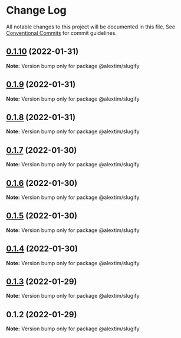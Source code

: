 # Change Log

All notable changes to this project will be documented in this file.
See [Conventional Commits](https://conventionalcommits.org) for commit guidelines.

## [0.1.10](https://github.com/alextim/at-blog/compare/@alextim/slugify@0.1.9...@alextim/slugify@0.1.10) (2022-01-31)

**Note:** Version bump only for package @alextim/slugify





## [0.1.9](https://github.com/alextim/at-blog/compare/@alextim/slugify@0.1.8...@alextim/slugify@0.1.9) (2022-01-31)

**Note:** Version bump only for package @alextim/slugify





## [0.1.8](https://github.com/alextim/at-blog/compare/@alextim/slugify@0.1.7...@alextim/slugify@0.1.8) (2022-01-31)

**Note:** Version bump only for package @alextim/slugify





## [0.1.7](https://github.com/alextim/at-blog/compare/@alextim/slugify@0.1.6...@alextim/slugify@0.1.7) (2022-01-30)

**Note:** Version bump only for package @alextim/slugify





## [0.1.6](https://github.com/alextim/at-blog/compare/@alextim/slugify@0.1.5...@alextim/slugify@0.1.6) (2022-01-30)

**Note:** Version bump only for package @alextim/slugify





## [0.1.5](https://github.com/alextim/at-blog/compare/@alextim/slugify@0.1.4...@alextim/slugify@0.1.5) (2022-01-30)

**Note:** Version bump only for package @alextim/slugify





## [0.1.4](https://github.com/alextim/at-blog/compare/@alextim/slugify@0.1.3...@alextim/slugify@0.1.4) (2022-01-30)

**Note:** Version bump only for package @alextim/slugify





## [0.1.3](https://github.com/alextim/at-blog/compare/@alextim/slugify@0.1.2...@alextim/slugify@0.1.3) (2022-01-29)

**Note:** Version bump only for package @alextim/slugify

## 0.1.2 (2022-01-29)

**Note:** Version bump only for package @alextim/slugify

# @alextim/slugify

## 0.1.1

### Patch Changes

- [`2692e52`](https://github.com/alextim/at-blog/commit/2692e524fe2bf10e47e1a4fbd6f7173ca1be3b65) Thanks [@alextim](https://github.com/alextim)! - monorepo first release
